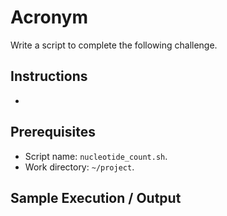 # Acronym

Write a script to complete the following challenge.

## Instructions

- 

## Prerequisites

- Script name: `nucleotide_count.sh`.
- Work directory: `~/project`.

## Sample Execution / Output
